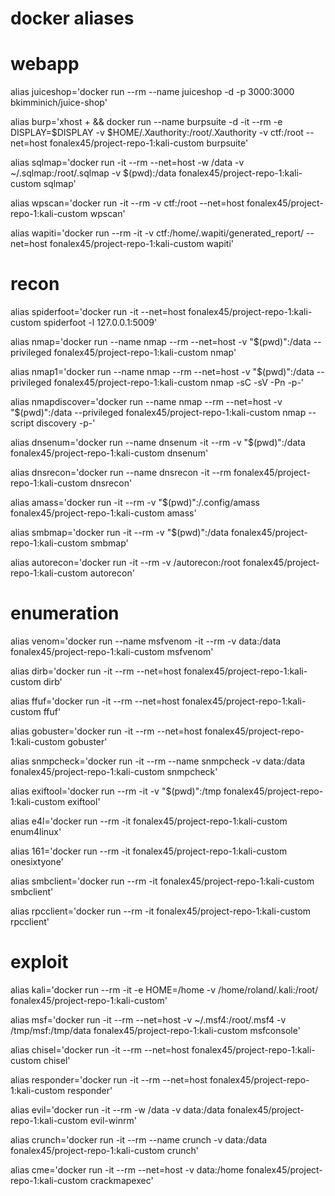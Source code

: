 # **docker aliases**

# webapp

alias juiceshop='docker run --rm --name juiceshop -d -p 3000:3000 bkimminich/juice-shop'

alias burp='xhost + && docker run --name burpsuite -d -it --rm -e DISPLAY=$DISPLAY -v $HOME/.Xauthority:/root/.Xauthority -v ctf:/root --net=host fonalex45/project-repo-1:kali-custom burpsuite'

alias sqlmap='docker run  -it --rm --net=host -w /data -v ~/.sqlmap:/root/.sqlmap -v $(pwd):/data fonalex45/project-repo-1:kali-custom sqlmap'

alias wpscan='docker run  -it --rm -v ctf:/root --net=host fonalex45/project-repo-1:kali-custom wpscan'

alias wapiti='docker run  --rm -it -v ctf:/home/.wapiti/generated_report/ --net=host fonalex45/project-repo-1:kali-custom wapiti'



# recon
alias spiderfoot='docker run -it --net=host fonalex45/project-repo-1:kali-custom spiderfoot -l 127.0.0.1:5009'

alias nmap='docker run --name nmap --rm --net=host -v "$(pwd)":/data --privileged fonalex45/project-repo-1:kali-custom nmap'

alias nmap1='docker run --name nmap --rm --net=host -v "$(pwd)":/data --privileged fonalex45/project-repo-1:kali-custom nmap -sC -sV -Pn -p-'

alias nmapdiscover='docker run --name nmap --rm --net=host -v "$(pwd)":/data --privileged fonalex45/project-repo-1:kali-custom nmap --script discovery -p-'

alias dnsenum='docker run --name dnsenum -it --rm -v "$(pwd)":/data fonalex45/project-repo-1:kali-custom dnsenum'

alias dnsrecon='docker run --name dnsrecon -it --rm fonalex45/project-repo-1:kali-custom dnsrecon'

alias amass='docker run -it --rm -v "$(pwd)":/.config/amass fonalex45/project-repo-1:kali-custom amass'

alias smbmap='docker run -it --rm -v "$(pwd)":/data fonalex45/project-repo-1:kali-custom smbmap'

alias autorecon='docker run -it --rm -v /autorecon:/root fonalex45/project-repo-1:kali-custom autorecon'


# enumeration

alias venom='docker run --name msfvenom -it --rm -v data:/data fonalex45/project-repo-1:kali-custom msfvenom'

alias dirb='docker run -it --rm --net=host fonalex45/project-repo-1:kali-custom dirb'

alias ffuf='docker run -it --rm --net=host fonalex45/project-repo-1:kali-custom ffuf'

alias gobuster='docker run -it --rm  --net=host fonalex45/project-repo-1:kali-custom gobuster'

alias snmpcheck='docker run -it --rm --name snmpcheck -v data:/data fonalex45/project-repo-1:kali-custom snmpcheck'

alias exiftool='docker run --rm -it -v "$(pwd)":/tmp fonalex45/project-repo-1:kali-custom exiftool'

alias e4l='docker run --rm -it fonalex45/project-repo-1:kali-custom enum4linux'

alias 161='docker run --rm -it fonalex45/project-repo-1:kali-custom onesixtyone'

alias smbclient='docker run --rm -it fonalex45/project-repo-1:kali-custom smbclient'

alias rpcclient='docker run --rm -it fonalex45/project-repo-1:kali-custom rpcclient'



# exploit

alias kali='docker run --rm -it -e HOME=/home -v /home/roland/.kali:/root/ fonalex45/project-repo-1:kali-custom'

alias msf='docker run -it --rm --net=host  -v ~/.msf4:/root/.msf4 -v /tmp/msf:/tmp/data fonalex45/project-repo-1:kali-custom msfconsole'

alias chisel='docker run -it --rm --net=host fonalex45/project-repo-1:kali-custom chisel'

alias responder='docker run -it --rm --net=host fonalex45/project-repo-1:kali-custom responder'

alias evil='docker run -it --rm -w /data -v data:/data fonalex45/project-repo-1:kali-custom evil-winrm'

alias crunch='docker run -it --rm --name crunch -v data:/data fonalex45/project-repo-1:kali-custom crunch'

alias cme='docker run -it --rm --net=host -v data:/home fonalex45/project-repo-1:kali-custom crackmapexec'
